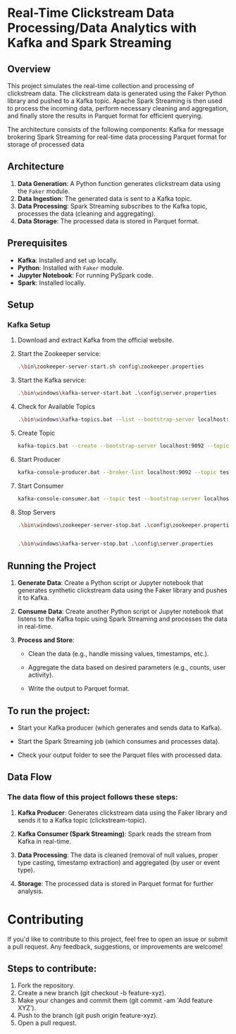 # Real-Time Clickstream Data Processing/Data Analytics with Kafka and Spark Streaming

## Overview

This project simulates the real-time collection and processing of clickstream data. The clickstream data is generated using the Faker Python library and pushed to a Kafka topic. Apache Spark Streaming is then used to process the incoming data, perform necessary cleaning and aggregation, and finally store the results in Parquet format for efficient querying.

The architecture consists of the following components:
   Kafka for message brokering
   Spark Streaming for real-time data processing
   Parquet format for storage of processed data

## Architecture

1. **Data Generation**: A Python function generates clickstream data using the `Faker` module.
2. **Data Ingestion**: The generated data is sent to a Kafka topic.
3. **Data Processing**: Spark Streaming subscribes to the Kafka topic, processes the data (cleaning and aggregating).
4. **Data Storage**: The processed data is stored in Parquet format.

## Prerequisites

- **Kafka**: Installed and set up locally.
- **Python**: Installed with `Faker` module.
- **Jupyter Notebook**: For running PySpark code.
- **Spark**: Installed locally.

## Setup

### Kafka Setup

1. Download and extract Kafka from the official website.

2. Start the Zookeeper service:
   ```sh
   .\bin\zookeeper-server-start.sh config\zookeeper.properties

3. Start the Kafka service:
   ```sh
   .\bin\windows\kafka-server-start.bat .\config\server.properties

4. Check for Available Topics
   ```sh
   .\bin\windows\kafka-topics.bat --list --bootstrap-server localhost:9092

5. Create Topic
   ```sh
   kafka-topics.bat --create --bootstrap-server localhost:9092 --topic test

6. Start Producer
   ```sh
   kafka-console-producer.bat --broker-list localhost:9092 --topic test

7. Start Consumer
   ```sh
   kafka-console-consumer.bat --topic test --bootstrap-server localhost:9092 --from-beginning

8. Stop Servers
   ```sh
   .\bin\windows\zookeeper-server-stop.bat .\config\zookeeper.properties

   
   .\bin\windows\kafka-server-stop.bat .\config\server.properties


## Running the Project
1. **Generate Data**: Create a Python script or Jupyter notebook that generates synthetic clickstream data using the Faker library and pushes it to Kafka.

2. **Consume Data**: Create another Python script or Jupyter notebook that listens to the Kafka topic using Spark Streaming and processes the data in real-time.

3. **Process and Store**:

   - Clean the data (e.g., handle missing values, timestamps, etc.).

   - Aggregate the data based on desired parameters (e.g., counts, user activity).

   - Write the output to Parquet format.

## To run the project:

   - Start your Kafka producer (which generates and sends data to Kafka).

   - Start the Spark Streaming job (which consumes and processes data).

   - Check your output folder to see the Parquet files with processed data.

## Data Flow
### The data flow of this project follows these steps:

1. **Kafka Producer**: Generates clickstream data using the Faker library and sends it to a Kafka topic (clickstream-topic).

2. **Kafka Consumer (Spark Streaming)**: Spark reads the stream from Kafka in real-time.

3. **Data Processing**: The data is cleaned (removal of null values, proper type casting, timestamp extraction) and aggregated (by user or event type).

4. **Storage**: The processed data is stored in Parquet format for further analysis.


# Contributing

If you'd like to contribute to this project, feel free to open an issue or submit a pull request. Any feedback, suggestions, or improvements are welcome!

## Steps to contribute:
1. Fork the repository.
2. Create a new branch (git checkout -b feature-xyz).
3. Make your changes and commit them (git commit -am 'Add feature XYZ').
4. Push to the branch (git push origin feature-xyz).
5. Open a pull request.
